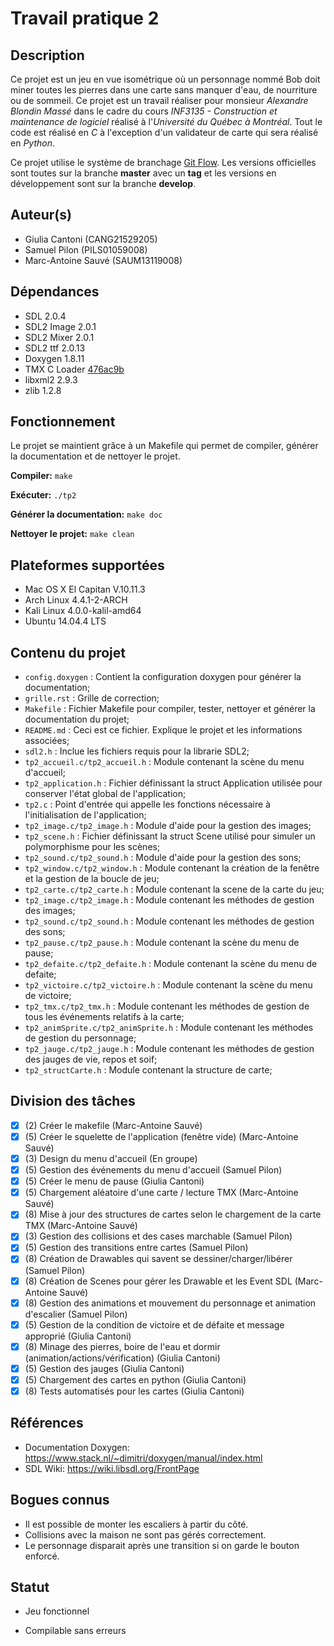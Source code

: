 # Travail pratique 2

## Description

Ce projet est un jeu en vue isométrique où un personnage nommé Bob doit miner toutes les pierres dans une carte sans manquer d'eau, de nourriture ou de sommeil. Ce projet est un travail réaliser pour monsieur *Alexandre Blondin Massé* dans le cadre du cours *INF3135 - Construction et maintenance de logiciel*  réalisé à l'*Université du Québec à Montréal*.
Tout le code est réalisé en *C* à l'exception d'un validateur de carte qui sera réalisé en *Python*.

Ce projet utilise le système de branchage [Git Flow](http://nvie.com/posts/a-successful-git-branching-model/). Les versions officielles sont toutes sur la branche **master** avec un **tag** et les versions en développement sont sur la branche **develop**.

## Auteur(s)

- Giulia Cantoni (CANG21529205)
- Samuel Pilon (PILS01059008)
- Marc-Antoine Sauvé (SAUM13119008)

## Dépendances

- SDL 2.0.4
- SDL2 Image 2.0.1
- SDL2 Mixer 2.0.1
- SDL2 ttf 2.0.13
- Doxygen 1.8.11
- TMX C Loader [476ac9b](https://github.com/baylej/tmx/commit/476ac9b6f84278af89dadb2ccc4131caaa855ffd)
- libxml2 2.9.3
- zlib 1.2.8

## Fonctionnement

Le projet se maintient grâce à un Makefile qui permet de compiler, générer la documentation et de nettoyer le projet.

**Compiler:**
```make```

**Exécuter:**
```./tp2```

**Générer la documentation:**
```make doc```

**Nettoyer le projet:**
```make clean```

## Plateformes supportées

- Mac OS X El Capitan V.10.11.3
- Arch Linux 4.4.1-2-ARCH
- Kali Linux 4.0.0-kalil-amd64
- Ubuntu 14.04.4 LTS

## Contenu du projet

- `config.doxygen` : Contient la configuration doxygen pour générer la documentation;
- `grille.rst` : Grille de correction;
- `Makefile` : Fichier Makefile pour compiler, tester, nettoyer et générer la documentation du projet;
- `README.md` : Ceci est ce fichier. Explique le projet et les informations associées;
- `sdl2.h` : Inclue les fichiers requis pour la librarie SDL2;
- `tp2_accueil.c/tp2_accueil.h` : Module contenant la scène du menu d'accueil;
- `tp2_application.h` : Fichier définissant la struct Application utilisée pour conserver l'état global de l'application;
- `tp2.c` : Point d'entrée qui appelle les fonctions nécessaire à l'initialisation de l'application;
- `tp2_image.c/tp2_image.h` : Module d'aide pour la gestion des images;
- `tp2_scene.h` : Fichier définissant la struct Scene utilisé pour simuler un polymorphisme pour les scènes;
- `tp2_sound.c/tp2_sound.h` : Module d'aide pour la gestion des sons;
- `tp2_window.c/tp2_window.h` : Module contenant la création de la fenêtre et la gestion de la boucle de jeu;
- `tp2_carte.c/tp2_carte.h` : Module contenant la scene de la carte du jeu;
- `tp2_image.c/tp2_image.h` : Module contenant les méthodes de gestion des images;
- `tp2_sound.c/tp2_sound.h` : Module contenant les méthodes de gestion des sons;
- `tp2_pause.c/tp2_pause.h` : Module contenant la scène du menu de pause;
- `tp2_defaite.c/tp2_defaite.h` : Module contenant la scène du menu de defaite;
- `tp2_victoire.c/tp2_victoire.h` : Module contenant la scène du menu de victoire;
- `tp2_tmx.c/tp2_tmx.h` : Module contenant les méthodes de gestion de tous les événements relatifs à la carte;
- `tp2_animSprite.c/tp2_animSprite.h` : Module contenant les méthodes de gestion du personnage;
- `tp2_jauge.c/tp2_jauge.h` : Module contenant les méthodes de gestion des jauges de vie, repos et soif;
- `tp2_structCarte.h` : Module contenant la structure de carte;


## Division des tâches

- [X] (2) Créer le makefile (Marc-Antoine Sauvé)
- [X] (5) Créer le squelette de l'application (fenêtre vide) (Marc-Antoine Sauvé)
- [X] (3) Design du menu d'accueil (En groupe)
- [X] (5) Gestion des événements du menu d'accueil (Samuel Pilon)
- [X] (5) Créer le menu de pause (Giulia Cantoni)
- [X] (5) Chargement aléatoire d'une carte / lecture TMX (Marc-Antoine Sauvé)
- [X] (8) Mise à jour des structures de cartes selon le chargement de la carte TMX (Marc-Antoine Sauvé)
- [X] (3) Gestion des collisions et des cases marchable (Samuel Pilon)
- [X] (5) Gestion des transitions entre cartes (Samuel Pilon)
- [X] (8) Création de Drawables qui savent se dessiner/charger/libérer (Samuel Pilon)
- [X] (8) Création de Scenes pour gérer les Drawable et les Event SDL (Marc-Antoine Sauvé)
- [X] (8) Gestion des animations et mouvement du personnage et animation d'escalier (Samuel Pilon)
- [X] (5) Gestion de la condition de victoire et de défaite et message approprié (Giulia Cantoni)
- [X] (8) Minage des pierres, boire de l'eau et dormir (animation/actions/vérification) (Giulia Cantoni)
- [X] (5) Gestion des jauges (Giulia Cantoni)
- [X] (5) Chargement des cartes en python (Giulia Cantoni)
- [X] (8) Tests automatisés pour les cartes (Giulia Cantoni)

## Références

- Documentation Doxygen: https://www.stack.nl/~dimitri/doxygen/manual/index.html
- SDL Wiki: https://wiki.libsdl.org/FrontPage

## Bogues connus

- Il est possible de monter les escaliers à partir du côté.
- Collisions avec la maison ne sont pas gérés correctement.
- Le personnage disparait après une transition si on garde le bouton enforcé.

## Statut

- Jeu fonctionnel

- Compilable sans erreurs
